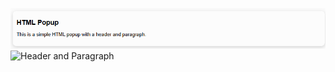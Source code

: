 





![Header and Paragraph](https://github.com/saglam-serkan/sap-abap/blob/0c7816073fac9ad04ce212a1a168207ec9d44368/html-popup/images/header_paragraph.png)
![Header and Paragraph](../html-popup/images/header_paragraph.png)
